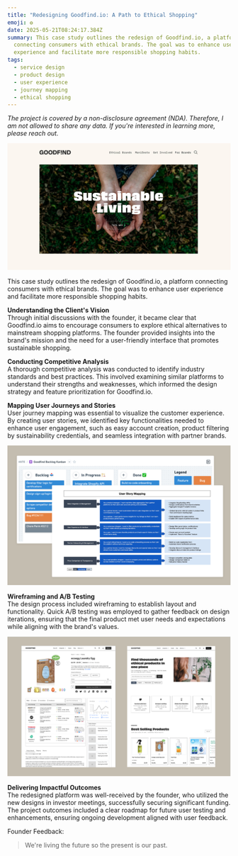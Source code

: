 ```yaml
---
title: "Redesigning Goodfind.io: A Path to Ethical Shopping"
emoji: ❂
date: 2025-05-21T08:24:17.384Z
summary: This case study outlines the redesign of Goodfind.io, a platform
  connecting consumers with ethical brands. The goal was to enhance user
  experience and facilitate more responsible shopping habits.
tags:
  - service design
  - product design
  - user experience
  - journey mapping
  - ethical shopping
---
```

*The project is covered by a non-disclosure agreement (NDA). Therefore, I am not allowed to share any data. If you're interested in learning more, please reach out.*

![](/src/assets/img/ethical-alternatives-to-everything-goodfind.jpg)

This case study outlines the redesign of Goodfind.io, a platform connecting consumers with ethical brands. The goal was to enhance user experience and facilitate more responsible shopping habits. 

**Understanding the Client's Vision**\
Through initial discussions with the founder, it became clear that Goodfind.io aims to encourage consumers to explore ethical alternatives to mainstream shopping platforms. The founder provided insights into the brand's mission and the need for a user-friendly interface that promotes sustainable shopping.

**Conducting Competitive Analysis**\
A thorough competitive analysis was conducted to identify industry standards and best practices. This involved examining similar platforms to understand their strengths and weaknesses, which informed the design strategy and feature prioritization for Goodfind.io. 

**Mapping User Journeys and Stories**\
User journey mapping was essential to visualize the customer experience. By creating user stories, we identified key functionalities needed to enhance user engagement, such as easy account creation, product filtering by sustainability credentials, and seamless integration with partner brands. 

![](/src/assets/img/screenshot-2025-04-20-at-14.22.36.png)

**Wireframing and A/B Testing**\
The design process included wireframing to establish layout and functionality. Quick A/B testing was employed to gather feedback on design iterations, ensuring that the final product met user needs and expectations while aligning with the brand's values. 

![](/src/assets/img/screenshot-2025-04-20-at-14.34.55.png)

**Delivering Impactful Outcomes**\
The redesigned platform was well-received by the founder, who utilized the new designs in investor meetings, successfully securing significant funding. The project outcomes included a clear roadmap for future user testing and enhancements, ensuring ongoing development aligned with user feedback.

Founder Feedback:

> We're living the future so
> the present is our past.